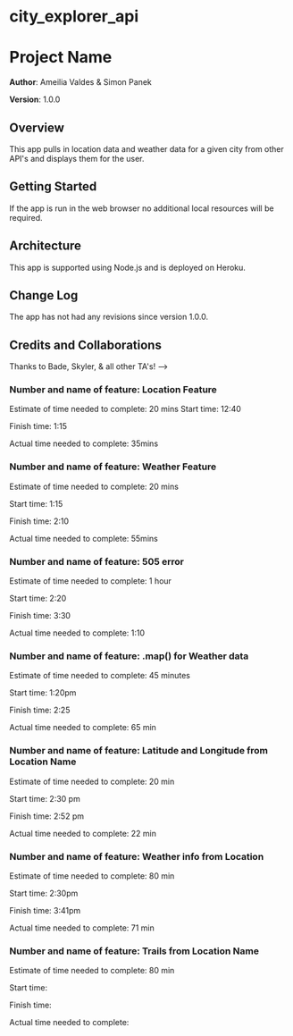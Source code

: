 # city_explorer_api

# Project Name

**Author**: Ameilia Valdes & Simon Panek

**Version**: 1.0.0 

## Overview
This app pulls in location data and weather data for a given city from other API's and displays them for the user.

## Getting Started
If the app is run in the web browser no additional local resources will be required.

## Architecture
This app is supported using Node.js and is deployed on Heroku.

## Change Log
The app has not had any revisions since version 1.0.0.

## Credits and Collaborations
Thanks to Bade, Skyler, & all other TA's!
-->

### Number and name of feature: Location Feature

Estimate of time needed to complete: 20 mins
Start time: 12:40

Finish time: 1:15

Actual time needed to complete: 35mins


### Number and name of feature: Weather Feature

Estimate of time needed to complete: 20 mins

Start time: 1:15

Finish time: 2:10

Actual time needed to complete: 55mins

### Number and name of feature: 505 error

Estimate of time needed to complete: 1 hour

Start time: 2:20

Finish time: 3:30

Actual time needed to complete: 1:10

### Number and name of feature: .map() for Weather data

Estimate of time needed to complete: 45 minutes

Start time: 1:20pm

Finish time: 2:25

Actual time needed to complete: 65 min

### Number and name of feature: Latitude and Longitude from Location Name

Estimate of time needed to complete: 20 min

Start time: 2:30 pm

Finish time: 2:52 pm

Actual time needed to complete: 22 min

### Number and name of feature: Weather info from Location

Estimate of time needed to complete: 80 min

Start time: 2:30pm

Finish time: 3:41pm

Actual time needed to complete: 71 min

### Number and name of feature: Trails from Location Name

Estimate of time needed to complete: 80 min

Start time: 

Finish time: 

Actual time needed to complete: 



